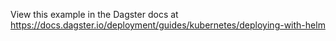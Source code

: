 View this example in the Dagster docs at https://docs.dagster.io/deployment/guides/kubernetes/deploying-with-helm
